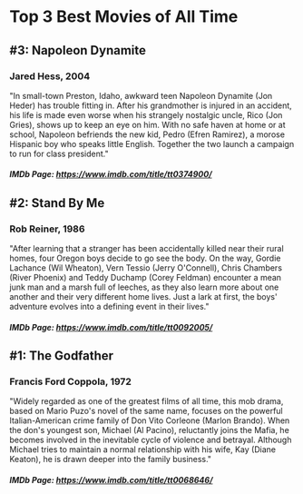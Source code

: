 # Top 3 Best Movies of All Time

## #3: Napoleon Dynamite
### Jared Hess, 2004
"In small-town Preston, Idaho, awkward teen Napoleon Dynamite (Jon Heder) has trouble fitting in. After his grandmother is injured in an accident, his life is made even worse when his strangely nostalgic uncle, Rico (Jon Gries), shows up to keep an eye on him. With no safe haven at home or at school, Napoleon befriends the new kid, Pedro (Efren Ramirez), a morose Hispanic boy who speaks little English. Together the two launch a campaign to run for class president."
#### _IMDb Page: https://www.imdb.com/title/tt0374900/_

## #2: Stand By Me
### Rob Reiner, 1986
"After learning that a stranger has been accidentally killed near their rural homes, four Oregon boys decide to go see the body. On the way, Gordie Lachance (Wil Wheaton), Vern Tessio (Jerry O'Connell), Chris Chambers (River Phoenix) and Teddy Duchamp (Corey Feldman) encounter a mean junk man and a marsh full of leeches, as they also learn more about one another and their very different home lives. Just a lark at first, the boys' adventure evolves into a defining event in their lives."
#### _IMDb Page: https://www.imdb.com/title/tt0092005/_

## #1: The Godfather
### Francis Ford Coppola, 1972
"Widely regarded as one of the greatest films of all time, this mob drama, based on Mario Puzo's novel of the same name, focuses on the powerful Italian-American crime family of Don Vito Corleone (Marlon Brando). When the don's youngest son, Michael (Al Pacino), reluctantly joins the Mafia, he becomes involved in the inevitable cycle of violence and betrayal. Although Michael tries to maintain a normal relationship with his wife, Kay (Diane Keaton), he is drawn deeper into the family business."
#### _IMDb Page: https://www.imdb.com/title/tt0068646/_
